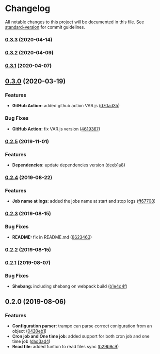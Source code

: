 # Changelog

All notable changes to this project will be documented in this file. See [standard-version](https://github.com/conventional-changelog/standard-version) for commit guidelines.

### [0.3.3](https://github.com/MutterPedro/trampo/compare/v0.3.2...v0.3.3) (2020-04-14)

### [0.3.2](https://github.com/MutterPedro/trampo/compare/v0.3.1...v0.3.2) (2020-04-09)

### [0.3.1](https://github.com/MutterPedro/trampo/compare/v0.3.0...v0.3.1) (2020-04-07)

## [0.3.0](https://github.com/MutterPedro/trampo/compare/v0.2.5...v0.3.0) (2020-03-19)


### Features

* **GitHub Action:** added github action VAR.js ([d70ad35](https://github.com/MutterPedro/trampo/commit/d70ad35091ff8f08d102ede1ff3dff0e755294ae))


### Bug Fixes

* **GitHub Action:** fix VAR.js version ([4619367](https://github.com/MutterPedro/trampo/commit/4619367140a0dc920473aefa949e05d1c2dec8a0))

### [0.2.5](https://github.com/MutterPedro/trampo/compare/v0.2.4...v0.2.5) (2019-11-01)


### Features

* **Dependencies:** update dependencies version ([deeb1a8](https://github.com/MutterPedro/trampo/commit/deeb1a8))

### [0.2.4](https://github.com/MutterPedro/trampo/compare/v0.2.3...v0.2.4) (2019-08-22)


### Features

* **Job name at logs:** added the jobs name at start and stop logs ([ff67708](https://github.com/MutterPedro/trampo/commit/ff67708))

### [0.2.3](https://github.com/MutterPedro/trampo/compare/v0.2.2...v0.2.3) (2019-08-15)


### Bug Fixes

* **README:** fix in README.md ([8623463](https://github.com/MutterPedro/trampo/commit/8623463))

### [0.2.2](https://github.com/MutterPedro/trampo/compare/v0.2.1...v0.2.2) (2019-08-15)

### [0.2.1](https://github.com/MutterPedro/trampo/compare/v0.2.0...v0.2.1) (2019-08-07)


### Bug Fixes

* **Shebang:** including shebang on webpack build ([b1e4d4f](https://github.com/MutterPedro/trampo/commit/b1e4d4f))

## 0.2.0 (2019-08-06)


### Features

* **Configuration parser:** trampo can parse correct coniguration from an object ([0420eb1](https://github.com/MutterPedro/trampo/commit/0420eb1))
* **Cron job and One time job:** added support for both cron job and one time job ([dad3ad4](https://github.com/MutterPedro/trampo/commit/dad3ad4))
* **Read file:** added funtion to read files sync ([b29b9c9](https://github.com/MutterPedro/trampo/commit/b29b9c9))

